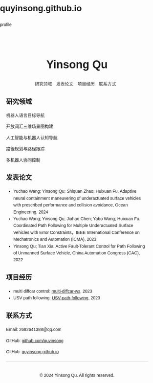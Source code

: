 # quyinsong.github.io
profile

<!DOCTYPE html>
<html lang="zh-CN">
<head>
    <meta charset="UTF-8">
    <meta name="viewport" content="width=device-width, initial-scale=1.0">
    <title> Yinsong Qu </title>
    <style>
        body {
            font-family: 'Arial', sans-serif;
            line-height: 1.6;
            margin: 0;
            padding: 0;
        }
        .container {
            max-width: 800px;
            margin: 20px auto;
            padding: 20px;
        }
        header {
            text-align: center;
            margin-bottom: 20px;
        }
        header h1 {
            font-size: 36px;
        }
        nav {
            text-align: center;
            margin-bottom: 20px;
        }
        nav ul {
            list-style: none;
            padding: 0;
        }
        nav ul li {
            display: inline;
            margin-right: 10px;
        }
        nav ul li a {
            text-decoration: none;
            color: #333;
        }
        section {
            margin-bottom: 20px;
        }
        footer {
            text-align: center;
            margin-top: 20px;
            padding-top: 20px;
            border-top: 1px solid #ccc;
        }
    </style>
</head>
<body>
    <div class="container">
        <header>
            <h1> Yinsong Qu </h1>
        </header>
        <nav>
            <ul>
                <li><a href="#research">研究领域</a></li>
                <li><a href="#publications">发表论文</a></li>
                <li><a href="#projects">项目经历</a></li>
                <li><a href="#contact">联系方式</a></li>
            </ul>
        </nav>
        <section id="research">
            <h2>研究领域</h2>
            <p>机器人语言目标导航</p>
            <p>开放词汇三维场景图构建</p>
            <p>人工智能与机器人认知导航</p>
            <p>路径规划与路径跟踪</p>
            <p>多机器人协同控制</p>
        </section>
        <section id="publications">
            <h2>发表论文</h2>
            <ul>
                <!-- 在这里添加您的论文列表 -->
                <li>Yuchao Wang; Yinsong Qu; Shiquan Zhao; Huixuan Fu. Adaptive neural containment maneuvering of underactuated surface vehicles with prescribed performance and collision avoidance, Ocean Engineering, 2024</li>
                <li>Yuchao Wang; Yinsong Qu; Jiahao Chen; Yabo Wang; Huixuan Fu. Coordinated Path Following for Multiple Underactuated Surface Vehicles with Error Constraints，IEEE International Conference on Mechatronics and Automation (ICMA), 2023</li>
                <li>Yinsong Qu; Tian Xia. Active Fault-Tolerant Control for Path Following of Unmanned Surface Vehicle, China Automation Congress (CAC), 2022</li>
                <!-- 更多论文... -->
            </ul>
        </section>
        <section id="projects">
            <h2>项目经历</h2>
            <ul>
                <!-- 在这里添加您的项目列表 -->
                <li> multi diffcar control: <a href="https://github.com/quyinsong/multi_diffcar_ws">multi-diffcar-ws</a>, 2023</li>
                <li> USV path following: <a href="https://github.com/quyinsong/USV-path-following">USV-path-following</a>, 2023</li>
                <!-- 更多项目... -->
            </ul>
        </section>
        <section id="contact">
            <h2>联系方式</h2>
            <p>Email: 2682641388@qq.com</p>
            <p>GitHub: <a href="https://github.com/quyinsong">github.com/quyinsong</a></p>
            <p>GitHub: <a href="https://quyinsong.github.io">quyinsong.github.io</a></p>
        </section>
        <footer>
            <p>&copy; 2024 Yinsong Qu. All rights reserved.</p>
        </footer>
    </div>
</body>
</html>
